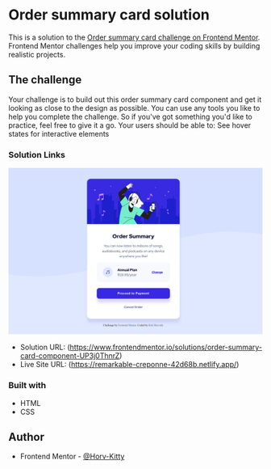 # Order summary card solution

This is a solution to the [Order summary card challenge on Frontend Mentor](https://www.frontendmentor.io/challenges/order-summary-component-QlPmajDUj). Frontend Mentor challenges help you improve your coding skills by building realistic projects.

## The challenge

Your challenge is to build out this order summary card component and get it looking as close to the design as possible.
You can use any tools you like to help you complete the challenge. So if you've got something you'd like to practice, feel free to give it a go.
Your users should be able to: See hover states for interactive elements

### Solution Links

![](images/screenshot.jpg)

- Solution URL: (https://www.frontendmentor.io/solutions/order-summary-card-component-UP3j0ThnrZ)
- Live Site URL: (https://remarkable-creponne-42d68b.netlify.app/)

### Built with

- HTML
- CSS

## Author

- Frontend Mentor - [@Horv-Kitty](https://www.frontendmentor.io/profile/Horv-Kitty)
